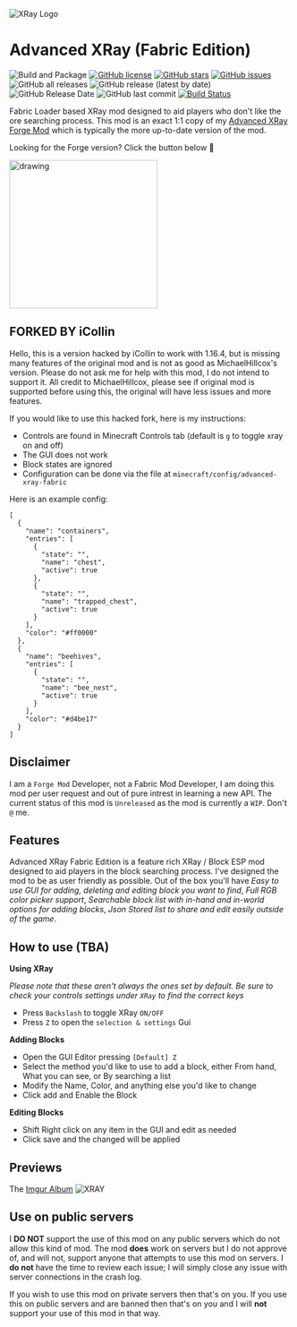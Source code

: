 ![XRay Logo](.github/assets/xray-fabric-logo.svg)

# Advanced XRay (Fabric Edition)

![Build and Package](https://github.com/MichaelHillcox/XRay-Mod/workflows/Build%20and%20Package/badge.svg)
[![GitHub license](https://img.shields.io/github/license/MichaelHillcox/XRay-Fabric)](https://github.com/MichaelHillcox/XRay-Fabric/blob/main/LICENSE)
[![GitHub stars](https://img.shields.io/github/stars/MichaelHillcox/XRay-Fabric)](https://github.com/MichaelHillcox/XRay-Fabric/stargazers)
[![GitHub issues](https://img.shields.io/github/issues/MichaelHillcox/XRay-Fabric)](https://github.com/MichaelHillcox/XRay-Fabric/issues)
![GitHub all releases](https://img.shields.io/github/downloads/michaelhillcox/xray-Fabric/total)
![GitHub release (latest by date)](https://img.shields.io/github/v/release/michaelhillcox/xray-Fabric)
![GitHub Release Date](https://img.shields.io/github/release-date/michaelhillcox/xray-Fabric)
![GitHub last commit](https://img.shields.io/github/last-commit/michaelhillcox/xray-Fabric)
[![Build Status](https://ci.mikey.pro/buildStatus/icon?job=XRay-Fabric%2Fmain)](https://ci.mikey.pro/job/XRay-Fabric/job/main/)

Fabric Loader based XRay mod designed to aid players who don't like the ore searching process. This mod is an exact 1:1 copy of my [Advanced XRay Forge Mod](https://github.com/MichaelHillcox/XRay-Mod/) which is typically the more up-to-date version of the mod.

Looking for the Forge version? Click the button below :tada:

<a href="https://github.com/michaelhillcox/xray-mod"><img src=".github/assets/xray-forge-badge.svg" alt="drawing" width="265"/>
</a>

## FORKED BY iCollin

Hello, this is a version hacked by iCollin to work with 1.16.4, but is missing many features of the original mod and is not as good as MichaelHillcox's version.
Please do not ask me for help with this mod, I do not intend to support it.
All credit to MichaelHillcox, please see if original mod is supported before using this, the original will have less issues and more features.

If you would like to use this hacked fork, here is my instructions:

- Controls are found in Minecraft Controls tab (default is `g` to toggle xray on and off)
- The GUI does not work
- Block states are ignored
- Configuration can be done via the file at `minecraft/config/advanced-xray-fabric`

Here is an example config:

```
[
  {
    "name": "containers",
    "entries": [
      {
        "state": "",
        "name": "chest",
        "active": true
      },
      {
        "state": "",
        "name": "trapped_chest",
        "active": true
      }
    ],
    "color": "#ff0000"
  },
  {
    "name": "beehives",
    "entries": [
      {
        "state": "",
        "name": "bee_nest",
        "active": true
      }
    ],
    "color": "#d4be17"
  }
]
```

## Disclaimer
I am a `Forge Mod` Developer, not a Fabric Mod Developer, I am doing this mod per user request and out of pure intrest in learning a new API. The current status of this mod is `Unreleased` as the mod is currently a `WIP`. Don't `@` me.

## Features
Advanced XRay Fabric Edition is a feature rich XRay / Block ESP mod designed to aid players in the block searching process. I've designed the mod to be as user friendly as possible. Out of the box you'll have *Easy to use GUI for adding, deleting and editing block you want to find*, *Full RGB color picker support*, *Searchable block list with in-hand and in-world options for adding blocks*, *Json Stored list to share and edit easily outside of the game*.

## How to use (TBA)

**Using XRay**

*Please note that these aren't always the ones set by default. Be sure to check your controls settings under `XRay` to find the correct keys*

- Press `Backslash` to toggle XRay `ON/OFF`
- Press `Z` to open the `selection & settings` Gui 

**Adding Blocks**

- Open the GUI Editor pressing `[Default] Z`
- Select the method you'd like to use to add a block, either From hand, What you can see, or By searching a list
- Modify the Name, Color, and anything else you'd like to change
- Click add and Enable the Block

**Editing Blocks**

- Shift Right click on any item in the GUI and edit as needed
- Click save and the changed will be applied

## Previews

The [Imgur Album](http://imgur.com/a/23dX5)
![XRAY](http://i.imgur.com/N3KOEaE.png)

## Use on public servers

I **DO NOT** support the use of this mod on any public servers which do not allow this kind of mod. The mod **does** work on servers but I do not approve of, and will not, support anyone that attempts to use this mod on servers. I **do not** have the time to review each issue; I will simply close any issue with server connections in the crash log. 

If you wish to use this mod on private servers then that's on you. If you use this on public servers and are banned then that's on you and I will **not** support your use of this mod in that way. 